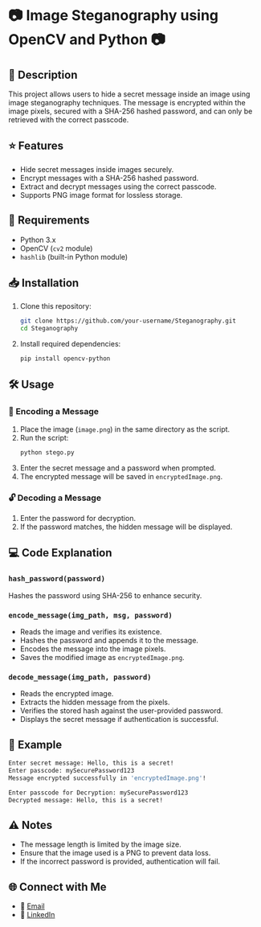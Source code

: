 # 📷 Image Steganography using OpenCV and Python 📷

## 📝 Description
This project allows users to hide a secret message inside an image using image steganography techniques. The message is encrypted within the image pixels, secured with a SHA-256 hashed password, and can only be retrieved with the correct passcode.

## ⭐ Features
- Hide secret messages inside images securely.
- Encrypt messages with a SHA-256 hashed password.
- Extract and decrypt messages using the correct passcode.
- Supports PNG image format for lossless storage.

## 📌 Requirements
- Python 3.x
- OpenCV (`cv2` module)
- `hashlib` (built-in Python module)

## 📥 Installation
1. Clone this repository:
   ```sh
   git clone https://github.com/your-username/Steganography.git
   cd Steganography
   ```
2. Install required dependencies:
   ```sh
   pip install opencv-python
   ```

## 🛠 Usage
### 🔏 Encoding a Message
1. Place the image (`image.png`) in the same directory as the script.
2. Run the script:
   ```sh
   python stego.py
   ```
3. Enter the secret message and a password when prompted.
4. The encrypted message will be saved in `encryptedImage.png`.

### 🔓 Decoding a Message

1. Enter the password for decryption.
2. If the password matches, the hidden message will be displayed.

## 💻 Code Explanation
### `hash_password(password)`
Hashes the password using SHA-256 to enhance security.

### `encode_message(img_path, msg, password)`
- Reads the image and verifies its existence.
- Hashes the password and appends it to the message.
- Encodes the message into the image pixels.
- Saves the modified image as `encryptedImage.png`.

### `decode_message(img_path, password)`
- Reads the encrypted image.
- Extracts the hidden message from the pixels.
- Verifies the stored hash against the user-provided password.
- Displays the secret message if authentication is successful.

## 📖 Example
```sh
Enter secret message: Hello, this is a secret!
Enter passcode: mySecurePassword123
Message encrypted successfully in 'encryptedImage.png'!

Enter passcode for Decryption: mySecurePassword123
Decrypted message: Hello, this is a secret!
```

## ⚠️ Notes
- The message length is limited by the image size.
- Ensure that the image used is a PNG to prevent data loss.
- If the incorrect password is provided, authentication will fail.

## 🌐 Connect with Me 

- 📧 [Email](mailto:gauravghandat12@gmail.com)
- 💼 [LinkedIn](www.linkedin.com/in/gaurav-ghandat-68a5a22b4)


